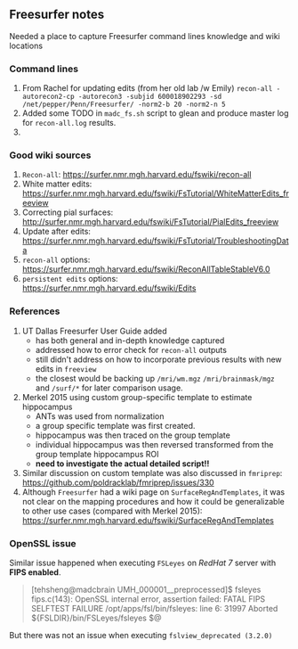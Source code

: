 ## Freesurfer notes

Needed a place to capture Freesurfer command lines knowledge and wiki locations

### Command lines
1. From Rachel for updating edits (from her old lab /w Emily)
  `recon-all -autorecon2-cp -autorecon3 -subjid 600018902293 -sd /net/pepper/Penn/Freesurfer/ -norm2-b 20 -norm2-n 5`
2. Added some TODO in `madc_fs.sh` script to glean and produce master log for `recon-all.log` results.
3.

### Good wiki sources
1. `Recon-all`: https://surfer.nmr.mgh.harvard.edu/fswiki/recon-all
2. White matter edits: https://surfer.nmr.mgh.harvard.edu/fswiki/FsTutorial/WhiteMatterEdits_freeview
3. Correcting pial surfaces: http://surfer.nmr.mgh.harvard.edu/fswiki/FsTutorial/PialEdits_freeview
4. Update after edits: https://surfer.nmr.mgh.harvard.edu/fswiki/FsTutorial/TroubleshootingData
5. `recon-all` options: https://surfer.nmr.mgh.harvard.edu/fswiki/ReconAllTableStableV6.0
6. `persistent edits` options: https://surfer.nmr.mgh.harvard.edu/fswiki/Edits

### References
1. UT Dallas Freesurfer User Guide added
    - has both general and in-depth knowledge captured
    - addressed how to error check for `recon-all` outputs
    - still didn't address on how to incorporate previous results with new edits in `freeview`
    - the closest would be backing up `/mri/wm.mgz` `/mri/brainmask/mgz` and `/surf/*` for later comparison usage.
2. Merkel 2015 using custom group-specific template to estimate hippocampus
    - ANTs was used from normalization
    - a group specific template was first created.
    - hippocampus was then traced on the group template
    - individual hippocampus was then reversed transformed from the group template hippocampus ROI
    - **need to investigate the actual detailed script!!**
3. Similar discussion on custom template was also discussed in `fmriprep`: https://github.com/poldracklab/fmriprep/issues/330
4. Although `Freesurfer` had a wiki page on `SurfaceRegAndTemplates`, it was not clear on the mapping procedures and how it could be generalizable to other use cases (compared with Merkel 2015): https://surfer.nmr.mgh.harvard.edu/fswiki/SurfaceRegAndTemplates


### OpenSSL issue
Similar issue happened when executing `FSLeyes` on *RedHat 7* server with **FIPS enabled**.
> [tehsheng@madcbrain UMH_000001__preprocessed]$ fsleyes
> fips.c(143): OpenSSL internal error, assertion failed: FATAL FIPS SELFTEST FAILURE
> /opt/apps/fsl/bin/fsleyes: line 6: 31997 Aborted                 ${FSLDIR}/bin/FSLeyes/fsleyes $@

But there was not an issue when executing `fslview_deprecated (3.2.0)`
